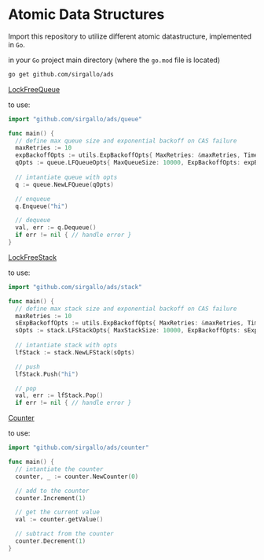 # Atomic Data Structures

Import this repository to utilize different atomic datastructure, implemented in `Go`.

in your `Go` project main directory (where the `go.mod` file is located)
```bash
go get github.com/sirgallo/ads
```

[LockFreeQueue](./docs/LockFreeQueue.md)

to use:
```go
import "github.com/sirgallo/ads/queue"

func main() {
  // define max queue size and exponential backoff on CAS failure
  maxRetries := 10
  expBackoffOpts := utils.ExpBackoffOpts{ MaxRetries: &maxRetries, TimeoutInMicroseconds: 1 }
  qOpts := queue.LFQueueOpts{ MaxQueueSize: 10000, ExpBackoffOpts: expBackoffOpts }
	
  // intantiate queue with opts
  q := queue.NewLFQueue(qOpts)

  // enqueue
  q.Enqueue("hi")

  // dequeue
  val, err := q.Dequeue()
  if err != nil { // handle error }
}
```


[LockFreeStack](./docs/LockFreeStack.md)

to use:
```go
import "github.com/sirgallo/ads/stack"

func main() {
  // define max stack size and exponential backoff on CAS failure
  maxRetries := 10
  sExpBackoffOpts := utils.ExpBackoffOpts{ MaxRetries: &maxRetries, TimeoutInMicroseconds: 10 }
  sOpts := stack.LFStackOpts{ MaxStackSize: 10000, ExpBackoffOpts: sExpBackoffOpts }
	
  // intantiate stack with opts
  lfStack := stack.NewLFStack(sOpts)

  // push
  lfStack.Push("hi")

  // pop
  val, err := lfStack.Pop()
  if err != nil { // handle error }
```

[Counter](./counter/Counter.go)

to use:
```go
import "github.com/sirgallo/ads/counter"

func main() {
  // intantiate the counter
  counter, _ := counter.NewCounter(0)

  // add to the counter
  counter.Increment(1)

  // get the current value
  val := counter.getValue()

  // subtract from the counter
  counter.Decrement(1)
}
```
